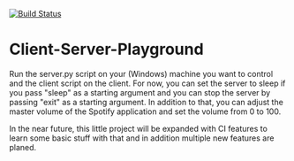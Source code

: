 [![Build Status](https://travis-ci.org/Pflegusch/Client-Server-Playground.svg?branch=master)](https://travis-ci.org/Pflegusch/Client-Server-Playground)

# Client-Server-Playground

Run the server.py script on your (Windows) machine you want to control and the client script on the client. 
For now, you can set the server to sleep if you pass "sleep" as a starting argument and you can stop the server
by passing "exit" as a starting argument. In addition to that, you can adjust the master volume of the Spotify application and set the volume from 0 to 100. 

In the near future, this little project will be expanded with CI features to learn some basic stuff with that and in addition 
multiple new features are planed. 
